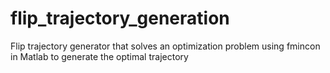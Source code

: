 # flip_trajectory_generation
Flip trajectory generator that solves an optimization problem using fmincon in Matlab to generate the optimal trajectory
